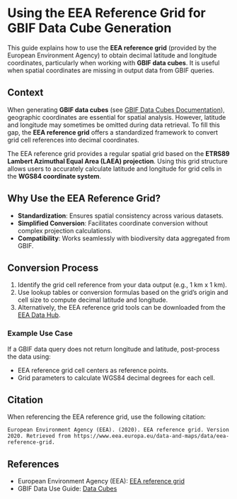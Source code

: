 # Using the EEA Reference Grid for GBIF Data Cube Generation

This guide explains how to use the **EEA reference grid** (provided by the European Environment Agency) to obtain decimal latitude and longitude coordinates, particularly when working with **GBIF data cubes**. 
It is useful when spatial coordinates are missing in output data from GBIF queries.

## Context

When generating **GBIF data cubes** (see [GBIF Data Cubes Documentation](https://techdocs.gbif.org/en/data-use/data-cubes)), geographic coordinates are essential for spatial analysis. However, latitude and longitude may sometimes be omitted during data retrieval. To fill this gap, the **EEA reference grid** offers a standardized framework to convert grid cell references into decimal coordinates.

The EEA reference grid provides a regular spatial grid based on the **ETRS89 Lambert Azimuthal Equal Area (LAEA) projection**. Using this grid structure allows users to accurately calculate latitude and longitude for grid cells in the **WGS84 coordinate system**.

## Why Use the EEA Reference Grid?

- **Standardization**: Ensures spatial consistency across various datasets.
- **Simplified Conversion**: Facilitates coordinate conversion without complex projection calculations.
- **Compatibility**: Works seamlessly with biodiversity data aggregated from GBIF.

## Conversion Process

1. Identify the grid cell reference from your data output (e.g., 1 km x 1 km).
2. Use lookup tables or conversion formulas based on the grid’s origin and cell size to compute decimal latitude and longitude.
3. Alternatively, the EEA reference grid tools can be downloaded from the [EEA Data Hub](https://www.eea.europa.eu/en/datahub/datahubitem-view/3c362237-daa4-45e2-8c16-aaadfb1a003b).

### Example Use Case

If a GBIF data query does not return longitude and latitude, post-process the data using:

- EEA reference grid cell centers as reference points.
- Grid parameters to calculate WGS84 decimal degrees for each cell.


## Citation

When referencing the EEA reference grid, use the following citation:

```
European Environment Agency (EEA). (2020). EEA reference grid. Version 2020. Retrieved from https://www.eea.europa.eu/data-and-maps/data/eea-reference-grid.
```

## References

- European Environment Agency (EEA): [EEA reference grid](https://www.eea.europa.eu/data-and-maps/data/eea-reference-grid)
- GBIF Data Use Guide: [Data Cubes](https://techdocs.gbif.org/en/data-use/data-cubes)

